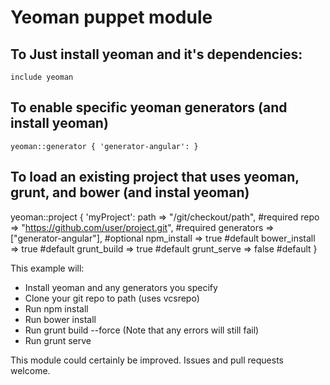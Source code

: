 Yeoman puppet module
==============

To Just install yeoman and it's dependencies:
---------------------------------------------

    include yeoman

To enable specific yeoman generators (and install yeoman)
------------------------------------

    yeoman::generator { 'generator-angular': }

To load an existing project that uses yeoman, grunt, and bower (and instal yeoman)
------------------------------------------------------------------

   yeoman::project { 'myProject':
       path => "/git/checkout/path", #required
       repo => "https://github.com/user/project.git", #required
       generators => ["generator-angular"], #optional
       npm_install => true #default
       bower_install => true #default
       grunt_build => true #default
       grunt_serve => false #default
   }

This example will:
* Install yeoman and any generators you specify
* Clone your git repo to path (uses vcsrepo)
* Run npm install
* Run bower install
* Run grunt build --force (Note that any errors will still fail)
* Run grunt serve

This module could certainly be improved. Issues and pull requests welcome.
